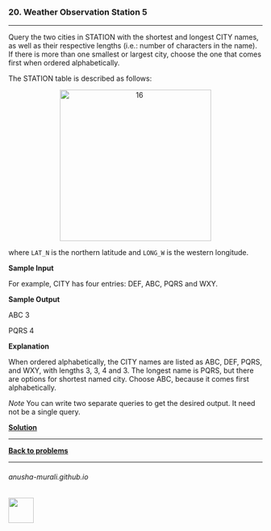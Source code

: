 ### 20. Weather Observation Station 5

---
Query the two cities in STATION with the shortest and longest CITY names, as well as their respective lengths (i.e.: number of characters in the name). 
If there is more than one smallest or largest city, choose the one that comes first when ordered alphabetically.

The STATION table is described as follows:

<p align="center">
<img width="300" alt="16" src="https://github.com/user-attachments/assets/32081b67-bab3-4d54-9780-cbf8cc7abee7" />
</p>

where `LAT_N` is the northern latitude and `LONG_W` is the western longitude.

**Sample Input**

For example, CITY has four entries: DEF, ABC, PQRS and WXY.

**Sample Output**

ABC 3

PQRS 4
  
**Explanation**

When ordered alphabetically, the CITY names are listed as ABC, DEF, PQRS, and WXY, with lengths 3, 3, 4 and 3. The longest name is PQRS, 
  but there are options for shortest named city. Choose ABC, because it comes first alphabetically.

*Note* You can write two separate queries to get the desired output. It need not be a single query.


**[Solution](./s20.md)**

---

**[Back to problems](./problems.md)**

* * *
###### anusha-murali.github.io

<img src="https://github.com/anusha-murali/anusha-murali.github.io/assets/111596338/639243aa-2857-4595-a65a-7852762bb002" width="50" height="50"/>
